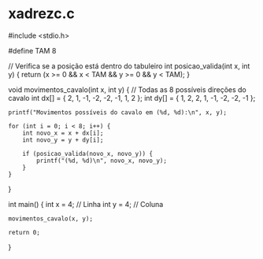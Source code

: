 # xadrezc.c

#include <stdio.h>

#define TAM 8

// Verifica se a posição está dentro do tabuleiro
int posicao_valida(int x, int y) {
    return (x >= 0 && x < TAM && y >= 0 && y < TAM);
}

void movimentos_cavalo(int x, int y) {
    // Todas as 8 possíveis direções do cavalo
    int dx[] = { 2, 1, -1, -2, -2, -1, 1, 2 };
    int dy[] = { 1, 2,  2,  1, -1, -2, -2, -1 };

    printf("Movimentos possíveis do cavalo em (%d, %d):\n", x, y);

    for (int i = 0; i < 8; i++) {
        int novo_x = x + dx[i];
        int novo_y = y + dy[i];

        if (posicao_valida(novo_x, novo_y)) {
            printf("(%d, %d)\n", novo_x, novo_y);
        }
    }
}

int main() {
    int x = 4; // Linha
    int y = 4; // Coluna

    movimentos_cavalo(x, y);

    return 0;
}
